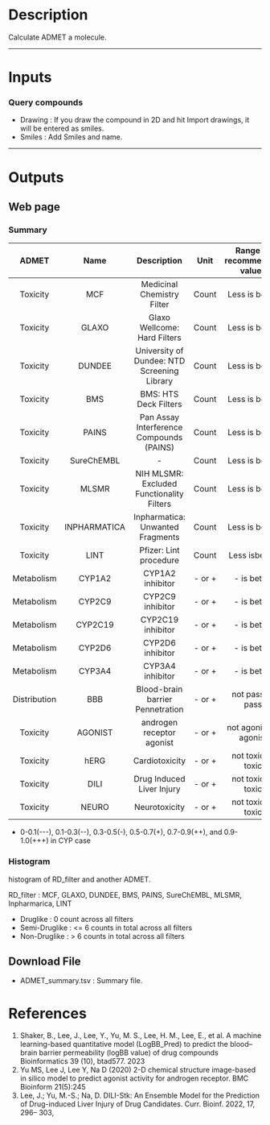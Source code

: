 # Description

Calculate ADMET a molecule.

---
# Inputs
### Query compounds
 - Drawing : If you draw the compound in 2D and hit Import drawings, it will be entered as smiles.
 - Smiles : Add Smiles and name.

---
# Outputs
## Web page
### Summary
|ADMET|Name|Description|Unit|Range or recommended values|
|:-:|:-:|:-:|:-:|:-:|
| Toxicity | MCF | Medicinal Chemistry Filter |Count|Less is better|
| Toxicity | GLAXO | Glaxo Wellcome: Hard Filters |Count|Less is better|
| Toxicity | DUNDEE | University of Dundee: NTD Screening Library |Count|Less is better|
| Toxicity | BMS | BMS: HTS Deck Filters|Count|Less is better|
| Toxicity | PAINS | Pan Assay Interference Compounds (PAINS) |Count|Less is better|
| Toxicity | SureChEMBL | - |Count|Less is better|
| Toxicity | MLSMR | NIH MLSMR: Excluded Functionality Filters |Count|Less is better|
| Toxicity | INPHARMATICA | Inpharmatica: Unwanted Fragments |Count|Less is better|
| Toxicity | LINT | Pfizer: Lint procedure |Count|Less isbetter|
| Metabolism | CYP1A2 | CYP1A2 inhibitor | - or + |- is better|
| Metabolism | CYP2C9 | CYP2C9 inhibitor | - or + |- is better|
| Metabolism | CYP2C19 | CYP2C19 inhibitor | - or + |- is better|
| Metabolism | CYP2D6 | CYP2D6 inhibitor | - or + |- is better|
| Metabolism | CYP3A4 | CYP3A4 inhibitor | - or + |- is better|
|Distribution| BBB | Blood-brain barrier Pennetration | - or + |not pass or pass|
| Toxicity | AGONIST| androgen receptor agonist | - or +| not agonist or agonist|
| Toxicity| hERG | Cardiotoxicity|- or +| not toxic or toxic|
| Toxicity| DILI|Drug Induced Liver Injury|- or +|not toxic or toxic|
| Toxicity|NEURO|Neurotoxicity|- or +|not toxic or toxic|

- 0-0.1(---), 0.1-0.3(--), 0.3-0.5(-), 0.5-0.7(+), 0.7-0.9(++), and 0.9-1.0(+++) in CYP case

### Histogram
histogram of RD_filter and another ADMET. 

RD_filter : MCF, GLAXO, DUNDEE, BMS, PAINS, SureChEMBL, MLSMR, Inpharmarica, LINT

- Druglike : 0 count across all filters
- Semi-Druglike : <= 6 counts in total across all filters
- Non-Druglike : > 6 counts in total across all filters

## Download File
 - ADMET_summary.tsv : Summary file.

# References
1. Shaker, B., Lee, J., Lee, Y., Yu, M. S., Lee, H. M., Lee, E., et al. A machine learning-based quantitative model (LogBB_Pred) to predict the blood–brain barrier permeability (logBB value) of drug compounds Bioinformatics 39 (10), btad577. 2023
2. Yu MS, Lee J, Lee Y, Na D (2020) 2-D chemical structure image-based in silico model to predict agonist activity for androgen receptor. BMC Bioinform 21(5):245
3. Lee, J.; Yu, M.-S.; Na, D. DILI-Stk: An Ensemble Model for the Prediction of Drug-induced Liver Injury of Drug Candidates. Curr. Bioinf. 2022, 17, 296– 303,
